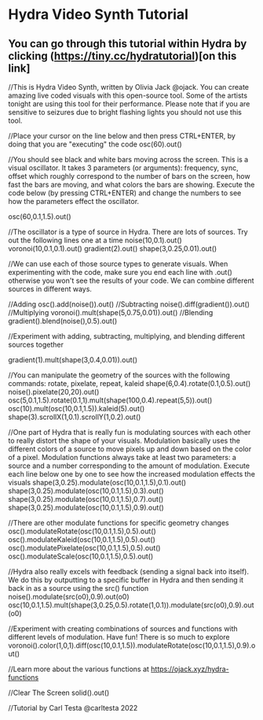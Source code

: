 # Hydra Video Synth Tutorial
## You can go through this tutorial within Hydra by clicking (https://tiny.cc/hydratutorial)[on this link]

//This is Hydra Video Synth, written by Olivia Jack @ojack. You can create amazing live coded visuals with this open-source tool. Some of the artists tonight are using this tool for their performance. Please note that if you are sensitive to seizures due to bright flashing lights you should not use this tool.

//Place your cursor on the line below and then press CTRL+ENTER, by doing that you are "executing" the code
osc(60).out()

//You should see black and white bars moving across the screen. This is a visual oscillator. It takes 3 parameters (or arguments): frequency, sync, offset which roughly correspond to the number of bars on the screen, how fast the bars are moving, and what colors the bars are showing. Execute the code below (by pressing CTRL+ENTER) and change the numbers to see how the parameters effect the oscillator.

osc(60,0.1,1.5).out()

//The oscillator is a type of source in Hydra. There are lots of sources. Try out the following lines one at a time
noise(10,0.1).out()
voronoi(10,0.1,0.1).out()
gradient(2).out()
shape(3,0.25,0.01).out()

//We can use each of those source types to generate visuals. When experimenting with the code, make sure you end each line with .out() otherwise you won't see the results of your code. We can combine different sources in different ways.

//Adding
osc().add(noise()).out()
//Subtracting
noise().diff(gradient()).out()
//Multiplying
voronoi().mult(shape(5,0.75,0.01)).out()
//Blending
gradient().blend(noise(),0.5).out()

//Experiment with adding, subtracting, multiplying, and blending different sources together

gradient(1).mult(shape(3,0.4,0.01)).out()

//You can manipulate the geometry of the sources with the following commands: rotate, pixelate, repeat, kaleid
shape(6,0.4).rotate(0.1,0.5).out()
noise().pixelate(20,20).out()
osc(5,0.1,1.5).rotate(0.1,1).mult(shape(100,0.4).repeat(5,5)).out()
osc(10).mult(osc(10,0.1,1.5)).kaleid(5).out()
shape(3).scrollX(1,0.1).scrollY(1,0.2).out()

//One part of Hydra that is really fun is modulating sources with each other to really distort the shape of your visuals. Modulation basically uses the different colors of a source to move pixels up and down based on the color of a pixel. Modulation functions always take at least two parameters: a source and a number corresponding to the amount of modulation. Execute each line below one by one to see how the increased modulation effects the visuals
shape(3,0.25).modulate(osc(10,0.1,1.5),0.1).out()
shape(3,0.25).modulate(osc(10,0.1,1.5),0.3).out()
shape(3,0.25).modulate(osc(10,0.1,1.5),0.7).out()
shape(3,0.25).modulate(osc(10,0.1,1.5),0.9).out()

//There are other modulate functions for specific geometry changes
osc().modulateRotate(osc(10,0.1,1.5),0.5).out()
osc().modulateKaleid(osc(10,0.1,1.5),0.5).out()
osc().modulatePixelate(osc(10,0.1,1.5),0.5).out()
osc().modulateScale(osc(10,0.1,1.5),0.5).out()

//Hydra also really excels with feedback (sending a signal back into itself). We do this by outputting to a specific buffer in Hydra and then sending it back in as a source using the src() function
noise().modulate(src(o0),0.9).out(o0)
osc(10,0.1,1.5).mult(shape(3,0.25,0.5).rotate(1,0.1)).modulate(src(o0),0.9).out(o0)

//Experiment with creating combinations of sources and functions with different levels of modulation. Have fun! There is so much to explore
voronoi().color(1,0,1).diff(osc(10,0.1,1.5)).modulateRotate(osc(10,0.1,1.5),0.9).out()

//Learn more about the various functions at https://ojack.xyz/hydra-functions

//Clear The Screen
solid().out()

//Tutorial by Carl Testa @carltesta 2022
